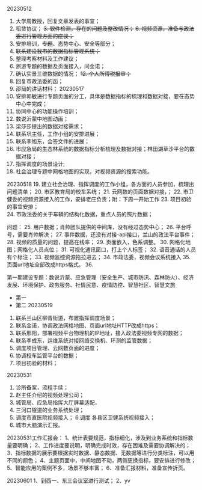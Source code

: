 
20230512
1. 大学周教授，回复文章发表的事宜；
2. 租赁协议；
~~3.  软件检测，存在的问题及整改情况；~~
~~6. 视频资源，准备与政法委进行管理方面的座谈；~~
3. 安排培训，~~专题~~、态势中心、安全等部分；
4. ~~联系建设我市的数据指标管理系统；~~
5. 整理考察材料及工作建议；
6. 旅游专题的数据及页面接入，问金诺；
7.  确认实景三维数据的情况；
~~12. 个人所得税报审；~~
8. 回复市政法委的函；
9. 邵局的讲话材料；
20230517
10. 安排郭敏进行专题页面的分工，具体是数据指标的梳理和数据对接，要在态势中心中完成；
11. 协同中心的功能操作培训；
12. 数说沂蒙中地图动画；
13. 梁莎莎提出的数据对接需求；
14. 联系巩主任，工作小组的安排进展；
15. 联系李旭东，会签文件的进展；
16. 市应急局的生态林系统的数据指标分析梳理及数据对接；林田湖草沙平台的数据对接；
17. 指挥调度的场景设计;
18. 社会治理专题中网格地图的实现，对视频资源的搜索功能。

20230518
19.  建立社会治理、指挥调度的工作小组，各方面的人员参加，梳理出问题清单；
20. 市区教育局的校车系统；
21. 云网数的页面数据对接，；
22.  市卫健委的视频资源接入的工作，安排老庄负责；附：下周一开始工作
23. 项目初验的事宜安排；    
24. 市政法委的关于车辆的结构化数据，重点人员的照片数据；

问题：
25. 用户数据；肖帅团队提供的中间库，没有经过态势中心；
26. 平台呼号，需要肖帅解决；
27. 事件数据，还没有对接-api接口，兰山的政法平台事件；
28. 视频的质量的问题，提高在线率；
29. 页面嵌入，色系调整。
30. 网格化地图；网格化人员点位；
31. 可视化通讯窗口，打上个人标签；
32. 语音通话的人员有个标注；
33. 视频监控资源拖拉进去；
34. 市政法委，视频会议系统接入
35. 页面url地址全部改成https格式。
36. 

第一期建设专题：数说沂蒙、应急管理（安全生产、城市防汛、森林防火）、经济发展、环境保护、政务服务、社情民意、疫情防控、智慧社区、智慧文旅

+ 第一
+ 第二
 20230519
 1.   联系兰山区柳青街道，布置指挥调度场景；
 2.   联系金诺，协调政法网格地图、页面url地址HTTP改成https；
 3.  联系邢阳，部署视频平台物理机的IP地址，接入政法委视频专网的数据；
 4.  联系李成东，运维系统对接网络交换机、环测的监管数据；
 5. 调度项目管理、云网数页面的进度；
 6. 协调校车监管平台的数据；
 7. 项目初验的材料；

20230531
1. 诊所备案，流程手续；
2. 赵主任介绍的视频处理公司；
3. 城管局、应急局指挥大厅屏幕适配，
4. 三河口隧道的业务系统处理；
5. 调度市直医院视频接入；
6.调度 各县区卫健系统视频接入；
6. 城市大脑演示汇报。


20230531工作汇报会：
1、统计表要规范，指标细化，涉及到业务系统和指标数量要明确；
2、工作进度要说明，明确完成时效，存在困难及需要协调解决的；
3、指标数据的展示要根据实时数据、静态数据、无数据等进行分类标注，可以用不同的颜色；
4、主题页面中，中间地图不动，两侧更换指标，要安排进行修改；
5、智能应用的案例不多，场景不够丰富；
6、准备汇报材料，准备宣传折页。

20230601
1、到西一、东三会议室进行测试；
2、yv

<!--stackedit_data:
eyJoaXN0b3J5IjpbLTE5MDg1MjE2NjQsLTk5MjA2Mzk0NSwxND
k4Mzc3MzM0LC03NDYzNTg1MiwxODMxOTc1MzcxLC05MzQ2ODU4
MTUsLTIwMzU2NzUwODQsOTY1NzY0Njc4LC0xNzUwOTA0MTYyLC
0xMzU3NjgzNTcsMTg1MTMwMjc2OCwtMjMyODgwNDg4LC00MzI0
OTU1OTYsLTEwMTM3MDYwNCwyMDA3MTUwNDYzLC0zMjk1NzQ2OD
ksLTg0NzE1MDg2MywzODU4Mjg3MzksLTExNjMxNjkyODMsLTE4
MTIxNDY0MjldfQ==
-->